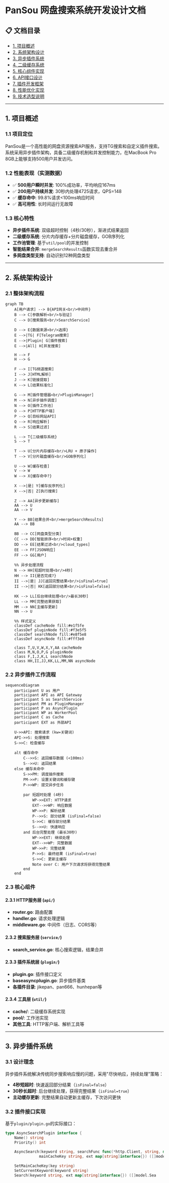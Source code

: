 # PanSou 网盘搜索系统开发设计文档

## 📋 文档目录

- [1. 项目概述](#1-项目概述)
- [2. 系统架构设计](#2-系统架构设计)
- [3. 异步插件系统](#3-异步插件系统)
- [4. 二级缓存系统](#4-二级缓存系统)  
- [5. 核心组件实现](#5-核心组件实现)
- [6. API接口设计](#6-api接口设计)
- [7. 插件开发框架](#7-插件开发框架)
- [8. 性能优化实现](#8-性能优化实现)
- [9. 技术选型说明](#9-技术选型说明)

---

## 1. 项目概述

### 1.1 项目定位

PanSou是一个高性能的网盘资源搜索API服务，支持TG搜索和自定义插件搜索。系统采用异步插件架构，具备二级缓存机制和并发控制能力，在MacBook Pro 8GB上能够支持500用户并发访问。

### 1.2 性能表现（实测数据）

- ✅ **500用户瞬时并发**: 100%成功率，平均响应167ms
- ✅ **200用户持续并发**: 30秒内处理4725请求，QPS=148
- ✅ **缓存命中**: 99.8%请求<100ms响应时间  
- ✅ **高可用性**: 长时间运行无故障

### 1.3 核心特性

- **异步插件系统**: 双级超时控制（4秒/30秒），渐进式结果返回
- **二级缓存系统**: 分片内存缓存+分片磁盘缓存，GOB序列化
- **工作池管理**: 基于`util/pool`的并发控制
- **智能结果合并**: `mergeSearchResults`函数实现去重合并
- **多网盘类型支持**: 自动识别12种网盘类型

---

## 2. 系统架构设计

### 2.1 整体架构流程

```mermaid
graph TB
    A[用户请求] --> B{API网关<br/>中间件}
    B --> C[参数解析<br/>与验证]
    C --> D[搜索服务<br/>SearchService]
    
    D --> E{数据来源<br/>选择}
    E -->|TG| F[Telegram搜索]
    E -->|Plugin| G[插件搜索]
    E -->|All| H[并发搜索]
    
    H --> F
    H --> G
    
    F --> I[TG频道搜索]
    I --> J[HTML解析]
    J --> K[链接提取]
    K --> L[结果标准化]
    
    G --> M[插件管理器<br/>PluginManager]
    M --> N[异步插件调度]
    N --> O[插件工作池]
    O --> P[HTTP客户端]
    P --> Q[目标网站API]
    Q --> R[响应解析]
    R --> S[结果过滤]
    
    L --> T{二级缓存系统}
    S --> T
    
    T --> U[分片内存缓存<br/>LRU + 原子操作]
    T --> V[分片磁盘缓存<br/>GOB序列化]
    
    U --> W[缓存检查]
    V --> W
    W --> X{缓存命中?}
    
    X -->|是| Y[缓存反序列化]
    X -->|否| Z[执行搜索]
    
    Z --> AA[异步更新缓存]
    AA --> U
    AA --> V
    
    Y --> BB[结果合并<br/>mergeSearchResults]
    AA --> BB
    
    BB --> CC[网盘类型分类]
    CC --> DD[智能排序<br/>时间+权重]
    DD --> EE[结果过滤<br/>cloud_types]
    EE --> FF[JSON响应]
    FF --> GG[用户]
    
    %% 异步处理流程
    N --> HH[短超时处理<br/>4秒]
    HH --> II{是否完成?}
    II -->|是| JJ[返回完整结果<br/>isFinal=true]
    II -->|否| KK[返回部分结果<br/>isFinal=false]
    
    KK --> LL[后台继续处理<br/>最长30秒]
    LL --> MM[完整结果获取]
    MM --> NN[主缓存更新]
    NN --> U
    
    %% 样式定义
    classDef cacheNode fill:#e1f5fe
    classDef pluginNode fill:#f3e5f5
    classDef searchNode fill:#e8f5e8
    classDef asyncNode fill:#fff3e0
    
    class T,U,V,W,X,Y,AA cacheNode
    class M,N,O,P,G pluginNode
    class F,I,J,K,L searchNode
    class HH,II,JJ,KK,LL,MM,NN asyncNode
```

### 2.2 异步插件工作流程

```mermaid
sequenceDiagram
    participant U as 用户
    participant API as API Gateway
    participant S as SearchService  
    participant PM as PluginManager
    participant P as AsyncPlugin
    participant WP as WorkerPool
    participant C as Cache
    participant EXT as 外部API

    U->>API: 搜索请求 (kw=关键词)
    API->>S: 处理搜索
    S->>C: 检查缓存
    
    alt 缓存命中
        C-->>S: 返回缓存数据 (<100ms)
        S-->>U: 返回结果
    else 缓存未命中
        S->>PM: 调度插件搜索
        PM->>P: 设置关键词和缓存键
        P->>WP: 提交异步任务
        
        par 短超时处理 (4秒)
            WP->>EXT: HTTP请求
            EXT-->>WP: 响应数据
            WP->>P: 解析结果
            P-->>S: 部分结果 (isFinal=false)
            S->>C: 缓存部分结果
            S-->>U: 快速响应
        and 后台完整处理 (最长30秒)
            WP->>EXT: 继续处理
            EXT-->>WP: 完整数据
            WP->>P: 完整结果
            P->>S: 最终结果 (isFinal=true)
            S->>C: 更新主缓存
            Note over C: 用户下次请求将获得完整结果
        end
    end
```

### 2.3 核心组件

#### 2.3.1 HTTP服务层 (`api/`)
- **router.go**: 路由配置
- **handler.go**: 请求处理逻辑
- **middleware.go**: 中间件（日志、CORS等）

#### 2.3.2 搜索服务层 (`service/`)
- **search_service.go**: 核心搜索逻辑，结果合并

#### 2.3.3 插件系统层 (`plugin/`)
- **plugin.go**: 插件接口定义
- **baseasyncplugin.go**: 异步插件基类
- **各插件目录**: jikepan、pan666、hunhepan等

#### 2.3.4 工具层 (`util/`)
- **cache/**: 二级缓存系统实现
- **pool/**: 工作池实现
- **其他工具**: HTTP客户端、解析工具等

---

## 3. 异步插件系统

### 3.1 设计理念

异步插件系统解决传统同步搜索响应慢的问题，采用"尽快响应，持续处理"策略：
- **4秒短超时**: 快速返回部分结果（`isFinal=false`）
- **30秒长超时**: 后台继续处理，获得完整结果（`isFinal=true`）
- **主动缓存更新**: 完整结果自动更新主缓存，下次访问更快

### 3.2 插件接口实现

基于`plugin/plugin.go`的实际接口：

```go
type AsyncSearchPlugin interface {
    Name() string
    Priority() int
    
    AsyncSearch(keyword string, searchFunc func(*http.Client, string, map[string]interface{}) ([]model.SearchResult, error), 
               mainCacheKey string, ext map[string]interface{}) ([]model.SearchResult, error)
    
    SetMainCacheKey(key string)
    SetCurrentKeyword(keyword string)
    Search(keyword string, ext map[string]interface{}) ([]model.Sea